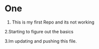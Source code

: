 # One
1. This is my first Repo and its not working

2.Starting to figure out the basics

3.Im updating and pushing this file. 
